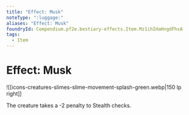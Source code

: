 ```yaml
---
title: "Effect: Musk"
noteType: ":luggage:"
aliases: "Effect: Musk"
foundryId: Compendium.pf2e.bestiary-effects.Item.Mz1ihIHaHngdFhsA
tags:
  - Item
---
```


# Effect: Musk
![[icons-creatures-slimes-slime-movement-splash-green.webp|150 lp right]]

The creature takes a -2 penalty to Stealth checks.

